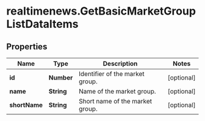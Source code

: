 # realtimenews.GetBasicMarketGroupListDataItems

## Properties

Name | Type | Description | Notes
------------ | ------------- | ------------- | -------------
**id** | **Number** | Identifier of the market group. | [optional] 
**name** | **String** | Name of the market group. | [optional] 
**shortName** | **String** | Short name of the market group. | [optional] 


